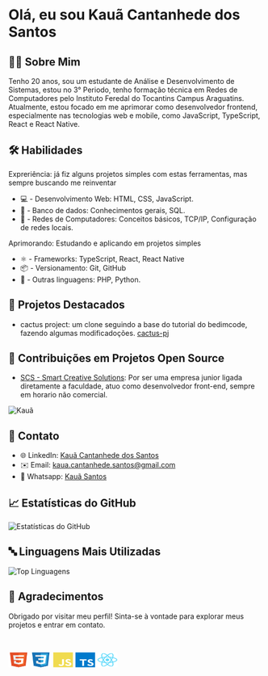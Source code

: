 # Olá, eu sou Kauã Cantanhede dos Santos

## 👨‍💻 Sobre Mim 
Tenho 20 anos, sou um estudante de Análise e Desenvolvimento de Sistemas, estou no 3° Periodo, tenho formação técnica em Redes de Computadores pelo Instituto Feredal do Tocantins Campus Araguatins. Atualmente, estou focado em me aprimorar como desenvolvedor frontend, especialmente nas tecnologias web e mobile, como JavaScript, TypeScript, React e React Native. 

## 🛠️ Habilidades 

Expreriência: já fiz alguns projetos simples com estas ferramentas, mas sempre buscando me reinventar
- 💻 - Desenvolvimento Web: HTML, CSS, JavaScript.
- 💾 - Banco de dados: Conhecimentos gerais, SQL.
- 🔌 - Redes de Computadores: Conceitos básicos, TCP/IP, Configuração de redes locais.

Aprimorando: Estudando e aplicando em projetos simples
- ⚛️ - Frameworks: TypeScript, React, React Native
- 📦 - Versionamento: Git, GitHub
- 🚀 - Outras linguagens: PHP, Python.

## 🚀 Projetos Destacados
- cactus project: um clone seguindo a base do tutorial do bedimcode, fazendo algumas modificadoções. [cactus-pj](https://github.com/kant-dev/cactus-pjt/tree/main)

## 💼 Contribuições em Projetos Open Source
- [SCS - Smart Creative Solutions](link_para_contribuição): Por ser uma empresa junior ligada diretamente a faculdade, atuo como desenvolvedor front-end, sempre em horario não comercial.

<img src="https://github-readme-streak-stats.herokuapp.com/?user=kant-dev&count_private=true&theme=radical" alt="Kauã" height="155"/>



## 🤝 Contato
- 🌐 LinkedIn: [Kauã Cantanhede dos Santos]([www.linkedin.com/in/kauã-cantanhêde-dos-santos-2b9b43259](https://www.linkedin.com/in/kau%C3%A3-cantanh%C3%AAde-dos-santos-2b9b43259/))
- ✉️ Email: kaua.cantanhede.santos@gmail.com
- 📱 Whatsapp: [Kauã Santos](http://Wa.me//+5563999466193)

## 📈 Estatísticas do GitHub
![Estatísticas do GitHub](https://github-readme-stats.vercel.app/api?username=kant-dev&show_icons=true&theme=dark)

## 🔤 Linguagens Mais Utilizadas
![Top Linguagens](https://github-readme-stats.vercel.app/api/top-langs/?username=kant-dev&layout=compact&theme=dark)



## 🙏 Agradecimentos
Obrigado por visitar meu perfil! Sinta-se à vontade para explorar meus projetos e entrar em contato.

## 

<div style="display: inline_block"><br>
  <img align="center" alt="Kant-HTML" height="30" width="40" src="https://raw.githubusercontent.com/devicons/devicon/master/icons/html5/html5-original.svg">
  <img align="center" alt="Kant-CSS" height="30" width="40" src="https://raw.githubusercontent.com/devicons/devicon/master/icons/css3/css3-original.svg">
  <img align="center" alt="Kant-Js" height="30" width="40" src="https://raw.githubusercontent.com/devicons/devicon/master/icons/javascript/javascript-plain.svg">
  <img align="center" alt="Kant-Ts" height="30" width="40" src="https://raw.githubusercontent.com/devicons/devicon/master/icons/typescript/typescript-plain.svg">
  <img align="center" alt="Kant-React" height="30" width="40" src="https://raw.githubusercontent.com/devicons/devicon/master/icons/react/react-original.svg">
</div>

##

